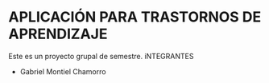 #  APLICACIÓN PARA TRASTORNOS DE APRENDIZAJE
Este es un proyecto grupal de semestre.
iNTEGRANTES 

- Gabriel Montiel Chamorro
